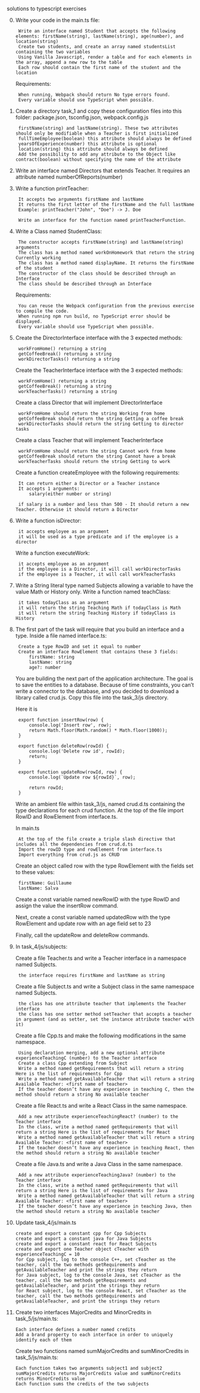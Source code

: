 solutions to typescript exercises

0. Write your code in the main.ts file:

        Write an interface named Student that accepts the following elements: firstName(string), lastName(string), age(number), and location(string)
        Create two students, and create an array named studentsList containing the two variables
        Using Vanilla Javascript, render a table and for each elements in the array, append a new row to the table
        Each row should contain the first name of the student and the location

    Requirements:

        When running, Webpack should return No type errors found.
        Every variable should use TypeScript when possible.

1. Create a directory task_1 and copy these configuration files into this folder: package.json, tsconfig.json, webpack.config.js

        firstName(string) and lastName(string). These two attributes should only be modifiable when a Teacher is first initialized
        fullTimeEmployee(boolean) this attribute should always be defined
        yearsOfExperience(number) this attribute is optional
        location(string) this attribute should always be defined
        Add the possibility to add any attribute to the Object like contract(boolean) without specifying the name of the attribute

2. Write an interface named Directors that extends Teacher. It requires an attribute named numberOfReports(number)

3. Write a function printTeacher:

        It accepts two arguments firstName and lastName
        It returns the first letter of the firstName and the full lastName
        Example: printTeacher("John", "Doe") -> J. Doe

        Write an interface for the function named printTeacherFunction.

4. Write a Class named StudentClass:

        The constructor accepts firstName(string) and lastName(string) arguments
        The class has a method named workOnHomework that return the string Currently working
        The class has a method named displayName. It returns the firstName of the student
        The constructor of the class should be described through an Interface
        The class should be described through an Interface

    Requirements:

        You can reuse the Webpack configuration from the previous exercise to compile the code.
        When running npm run build, no TypeScript error should be displayed.
        Every variable should use TypeScript when possible.

5. Create the DirectorInterface interface with the 3 expected methods:

        workFromHome() returning a string
        getCoffeeBreak() returning a string
        workDirectorTasks() returning a string

    Create the TeacherInterface interface with the 3 expected methods:
    
        workFromHome() returning a string
        getCoffeeBreak() returning a string
        workTeacherTasks() returning a string

    Create a class Director that will implement DirectorInterface

        workFromHome should return the string Working from home
        getCoffeeBreak should return the string Getting a coffee break
        workDirectorTasks should return the string Getting to director tasks

    Create a class Teacher that will implement TeacherInterface

        workFromHome should return the string Cannot work from home
        getCoffeeBreak should return the string Cannot have a break
        workTeacherTasks should return the string Getting to work

    Create a function createEmployee with the following requirements:

        It can return either a Director or a Teacher instance
        It accepts 1 arguments:
            salary(either number or string)
        
        if salary is a number and less than 500 - It should return a new Teacher. Otherwise it should return a Director

6. Write a function isDirector:

        it accepts employee as an argument
        it will be used as a type predicate and if the employee is a director

    Write a function executeWork:

        it accepts employee as an argument
        if the employee is a Director, it will call workDirectorTasks
        if the employee is a Teacher, it will call workTeacherTasks

7. Write a String literal type named Subjects allowing a variable to have the value Math or History only. Write a function named teachClass:

        it takes todayClass as an argument
        it will return the string Teaching Math if todayClass is Math
        it will return the string Teaching History if todayClass is History

8. The first part of the task will require that you build an interface and a type. Inside a file named interface.ts:

        Create a type RowID and set it equal to number
        Create an interface RowElement that contains these 3 fields:
            firstName: string
            lastName: string
            age?: number
    
    You are building the next part of the application architecture. The goal is to save the entities to a database. Because of time constraints, you can’t write a connector to the database, and you decided to download a library called crud.js. Copy this file into the task_3/js directory.

    Here it is

        export function insertRow(row) {
            console.log('Insert row', row);
            return Math.floor(Math.random() * Math.floor(1000));
        }

        export function deleteRow(rowId) {
            console.log('Delete row id', rowId);
            return;
        }

        export function updateRow(rowId, row) {
            console.log(`Update row ${rowId}`, row);

            return rowId;
        }

    Write an ambient file within task_3/js, named crud.d.ts containing the type declarations for each crud function. At the top of the file import RowID and RowElement from interface.ts.

    In main.ts

        At the top of the file create a triple slash directive that includes all the dependencies from crud.d.ts
        Import the rowID type and rowElement from interface.ts
        Import everything from crud.js as CRUD

    Create an object called row with the type RowElement with the fields set to these values:

        firstName: Guillaume
        lastName: Salva

    Create a const variable named newRowID with the type RowID and assign the value the insertRow command.

    Next, create a const variable named updatedRow with the type RowElement and update row with an age field set to 23

    Finally, call the updateRow and deleteRow commands.


9. In task_4/js/subjects:

    Create a file Teacher.ts and write a Teacher interface in a namespace named Subjects.

        the interface requires firstName and lastName as string

    Create a file Subject.ts and write a Subject class in the same namespace named Subjects.

        the class has one attribute teacher that implements the Teacher interface
        the class has one setter method setTeacher that accepts a teacher in argument (and as setter, set the instance attribute teacher with it)

    Create a file Cpp.ts and make the following modifications in the same namespace.

        Using declaration merging, add a new optional attribute experienceTeachingC (number) to the Teacher interface
        Create a class Cpp extending from Subject
        Write a method named getRequirements that will return a string Here is the list of requirements for Cpp
        Write a method named getAvailableTeacher that will return a string Available Teacher: <first name of teacher>
        If the teacher doesn’t have any experience in teaching C, then the method should return a string No available teacher

    Create a file React.ts and write a React Class in the same namespace.

        Add a new attribute experienceTeachingReact? (number) to the Teacher interface
        In the class, write a method named getRequirements that will return a string Here is the list of requirements for React
        Write a method named getAvailableTeacher that will return a string Available Teacher: <first name of teacher>
        If the teacher doesn’t have any experience in teaching React, then the method should return a string No available teacher

    Create a file Java.ts and write a Java Class in the same namespace.

        Add a new attribute experienceTeachingJava? (number) to the Teacher interface
        In the class, write a method named getRequirements that will return a string Here is the list of requirements for Java
        Write a method named getAvailableTeacher that will return a string Available Teacher: <first name of teacher>
        If the teacher doesn’t have any experience in teaching Java, then the method should return a string No available teacher

10. Update task_4/js/main.ts

        create and export a constant cpp for Cpp Subjects
        create and export a constant java for Java Subjects
        create and export a constant react for React Subjects
        create and export one Teacher object cTeacher with experienceTeachingC = 10
        for Cpp subject, log to the console C++, set cTeacher as the teacher, call the two methods getRequirements and getAvailableTeacher and print the strings they return
        for Java subject, log to the console Java, set cTeacher as the teacher, call the two methods getRequirements and getAvailableTeacher, and print the strings they return
        for React subject, log to the console React, set cTeacher as the teacher, call the two methods getRequirements and getAvailableTeacher, and print the strings they return

11. Create two interfaces MajorCredits and MinorCredits in task_5/js/main.ts:

        Each interface defines a number named credits
        Add a brand property to each interface in order to uniquely identify each of them
    Create two functions named sumMajorCredits and sumMinorCredits in task_5/js/main.ts:

        Each function takes two arguments subject1 and subject2
        sumMajorCredits returns MajorCredits value and sumMinorCredits returns MinorCredits value
        Each function sums the credits of the two subjects